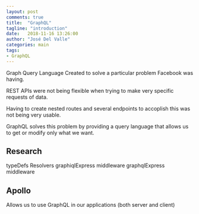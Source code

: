 ```yaml
---
layout: post
comments: true
title:  "GraphQL"
tagline: "introduction"
date:   2018-11-16 13:26:00
author: "José Del Valle"
categories: main
tags:
- GraphQL
---
```



Graph Query Language
Created to solve a particular problem Facebook was having. 

REST APIs were not being flexible when trying to make very specific requests of data.

Having to create nested routes and several endpoints to accoplish this was not being very usable.

GraphQL solves this problem by providing a query language that allows us to get or modify only what we want.

## Research

typeDefs
Resolvers
graphiqlExpress middleware
graphqlExpress middleware

## Apollo 

Allows us to use GraphQL in our applications (both server and client)


